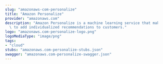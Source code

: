 ```yaml
---
slug: "amazonaws-com-personalize"
title: "Amazon Personalize"
provider: "amazonaws.com"
description: "Amazon Personalize is a machine learning service that makes it easy\
  \ to add individualized recommendations to customers."
logo: "amazonaws.com-personalize-logo.png"
logoMediaType: "image/png"
tags:
- "cloud"
stubs: "amazonaws.com-personalize-stubs.json"
swagger: "amazonaws.com-personalize-swagger.json"
---
```


